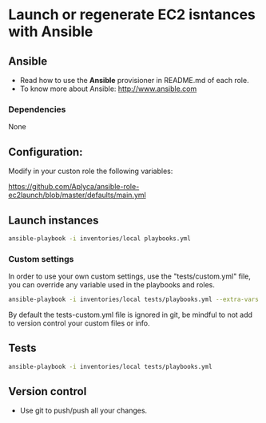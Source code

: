 # Launch or regenerate EC2 isntances with Ansible

## Ansible
* Read how to use the **Ansible** provisioner in README.md of each role.
* To know more about Ansible: http://www.ansible.com

### Dependencies

None

## Configuration:

Modify in your custon role the following variables:

https://github.com/Aplyca/ansible-role-ec2launch/blob/master/defaults/main.yml

## Launch instances

```bash
ansible-playbook -i inventories/local playbooks.yml
```

### Custom settings
In order to use your own custom settings, use the "tests/custom.yml" file, you can override any variable used in the playbooks and roles.

```bash
ansible-playbook -i inventories/local tests/playbooks.yml --extra-vars "@tests/custom.yml"
```

By default the tests-custom.yml file is ignored in git, be mindful to not add to version control your custom files or info.

## Tests
```bash
ansible-playbook -i inventories/local tests/playbooks.yml
```

## Version control
* Use git to push/push all your changes.
